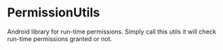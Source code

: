 # PermissionUtils
Android library for run-time permissions. Simply call this utils it will check run-time permissions granted or not.
